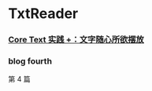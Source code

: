 # TxtReader



###  [ Core Text 实践 +：文字随心所欲摆放](https://juejin.cn/post/6946261265559846943)



### blog fourth

第 4 篇
